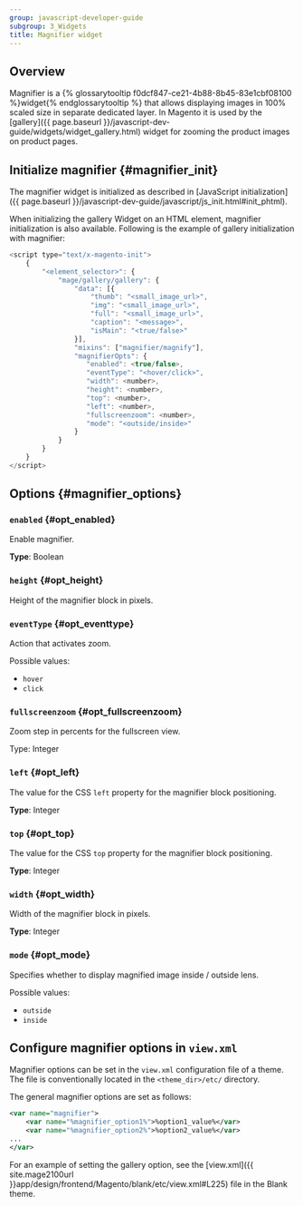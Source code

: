 ```yaml
---
group: javascript-developer-guide
subgroup: 3_Widgets
title: Magnifier widget 
---
```


## Overview

Magnifier is a {% glossarytooltip f0dcf847-ce21-4b88-8b45-83e1cbf08100 %}widget{% endglossarytooltip %} that allows displaying images in 100% scaled size in separate dedicated layer.
In Magento it is used by the [gallery]({{ page.baseurl }}/javascript-dev-guide/widgets/widget_gallery.html) widget for zooming the product images on product pages.

## Initialize magnifier {#magnifier_init}

The magnifier widget is initialized as described in [JavaScript initialization]({{ page.baseurl }}/javascript-dev-guide/javascript/js_init.html#init_phtml).

When initializing the gallery Widget on an HTML element, magnifier initialization is also available. Following is the example of gallery initialization with magnifier:

```javascript
<script type="text/x-magento-init">
    {
        "<element_selector>": {
            "mage/gallery/gallery": {
                "data": [{
                    "thumb": "<small_image_url>",
                    "img": "<small_image_url>",
                    "full": "<small_image_url>",
                    "caption": "<message>",
                    "isMain": "<true/false>"
                }],
                "mixins": ["magnifier/magnify"],
                "magnifierOpts": {
                   "enabled": <true/false>,
                   "eventType": "<hover/click>",
                   "width": <number>,
                   "height": <number>,
                   "top": <number>,
                   "left": <number>,
                   "fullscreenzoom": <number>,
                   "mode": "<outside/inside>"
                }
            }
        }
    }
</script>
```

## Options {#magnifier_options}

### `enabled` {#opt_enabled}

Enable magnifier.

**Type**: Boolean

### `height` {#opt_height}

Height of the magnifier block in pixels.

### `eventType` {#opt_eventtype}

Action that activates zoom.

Possible values:

* `hover`
* `click`

### `fullscreenzoom` {#opt_fullscreenzoom}

Zoom step in percents for the fullscreen view.

Type: Integer

### `left` {#opt_left}

The value for the CSS `left` property for the magnifier block positioning.

**Type**: Integer

### `top` {#opt_top}

The value for the CSS `top` property for the magnifier block positioning.

**Type**: Integer

### `width` {#opt_width}

Width of the magnifier block in pixels.

**Type**: Integer

### `mode` {#opt_mode}

Specifies whether to display magnified image inside / outside lens.

Possible values:

* `outside`
* `inside`

## Configure magnifier options in `view.xml`

Magnifier options can be set in the `view.xml` configuration file of a theme. The file is conventionally located in the `<theme_dir>/etc/` directory.

The general magnifier options are set as follows:

```xml
<var name="magnifier">
    <var name="%magnifier_option1%">%option1_value%</var>
    <var name="%magnifier_option2%">%option2_value%</var>
...
</var>
```

For an example of setting the gallery option, see the [view.xml]({{ site.mage2100url }}app/design/frontend/Magento/blank/etc/view.xml#L225) file in the Blank theme.
